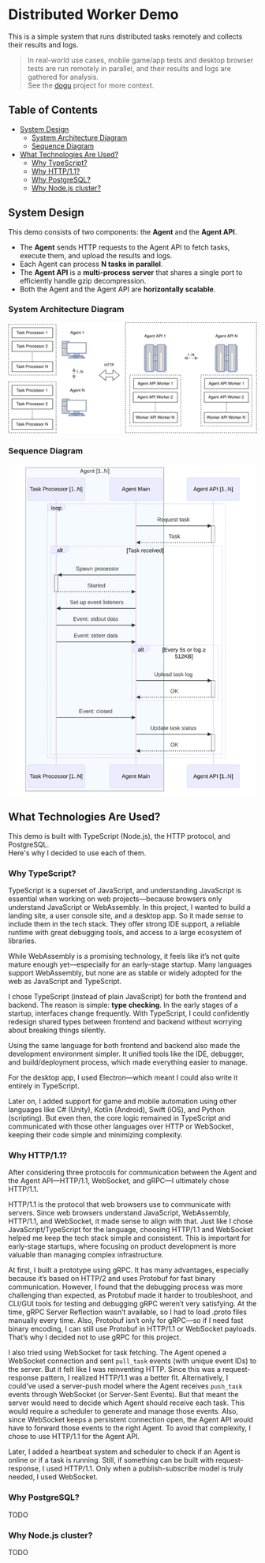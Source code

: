 # Distributed Worker Demo

This is a simple system that runs distributed tasks remotely and collects their results and logs.

> In real-world use cases, mobile game/app tests and desktop browser tests are run remotely in parallel, and their results and logs are gathered for analysis.  
> See the [dogu](https://github.com/dogu-team/dogu) project for more context.

## Table of Contents

<!-- toc -->

- [System Design](#system-design)
  - [System Architecture Diagram](#system-architecture-diagram)
  - [Sequence Diagram](#sequence-diagram)
- [What Technologies Are Used?](#what-technologies-are-used)
  - [Why TypeScript?](#why-typescript)
  - [Why HTTP/1.1?](#why-http11)
  - [Why PostgreSQL?](#why-postgresql)
  - [Why Node.js cluster?](#why-nodejs-cluster)

<!-- tocstop -->

## System Design

This demo consists of two components: the **Agent** and the **Agent API**.

- The **Agent** sends HTTP requests to the Agent API to fetch tasks, execute them, and upload the results and logs.
- Each Agent can process **N tasks in parallel**.
- The **Agent API** is a **multi-process server** that shares a single port to efficiently handle gzip decompression.
- Both the Agent and the Agent API are **horizontally scalable**.

### System Architecture Diagram

![System architecture diagram](/images/system_architecture.svg)

### Sequence Diagram

![Sequence diagram](/images/sequence_diagram.svg)

## What Technologies Are Used?

This demo is built with TypeScript (Node.js), the HTTP protocol, and PostgreSQL.  
Here's why I decided to use each of them.

### Why TypeScript?

TypeScript is a superset of JavaScript, and understanding JavaScript is essential when working on web projects—because browsers only understand JavaScript or WebAssembly. In this project, I wanted to build a landing site, a user console site, and a desktop app. So it made sense to include them in the tech stack. They offer strong IDE support, a reliable runtime with great debugging tools, and access to a large ecosystem of libraries.

While WebAssembly is a promising technology, it feels like it’s not quite mature enough yet—especially for an early-stage startup. Many languages support WebAssembly, but none are as stable or widely adopted for the web as JavaScript and TypeScript.

I chose TypeScript (instead of plain JavaScript) for both the frontend and backend. The reason is simple: **type checking**. In the early stages of a startup, interfaces change frequently. With TypeScript, I could confidently redesign shared types between frontend and backend without worrying about breaking things silently.

Using the same language for both frontend and backend also made the development environment simpler. It unified tools like the IDE, debugger, and build/deployment process, which made everything easier to manage.

For the desktop app, I used Electron—which meant I could also write it entirely in TypeScript.

Later on, I added support for game and mobile automation using other languages like C# (Unity), Kotlin (Android), Swift (iOS), and Python (scripting). But even then, the core logic remained in TypeScript and communicated with those other languages over HTTP or WebSocket, keeping their code simple and minimizing complexity.

### Why HTTP/1.1?

After considering three protocols for communication between the Agent and the Agent API—HTTP/1.1, WebSocket, and gRPC—I ultimately chose HTTP/1.1.

HTTP/1.1 is the protocol that web browsers use to communicate with servers.
Since web browsers understand JavaScript, WebAssembly, HTTP/1.1, and WebSocket, it made sense to align with that.
Just like I chose JavaScript/TypeScript for the language, choosing HTTP/1.1 and WebSocket helped me keep the tech stack simple and consistent.
This is important for early-stage startups, where focusing on product development is more valuable than managing complex infrastructure.

At first, I built a prototype using gRPC.
It has many advantages, especially because it’s based on HTTP/2 and uses Protobuf for fast binary communication.
However, I found that the debugging process was more challenging than expected, as Protobuf made it harder to troubleshoot, and CLI/GUI tools for testing and debugging gRPC weren’t very satisfying.
At the time, gRPC Server Reflection wasn’t available, so I had to load .proto files manually every time.
Also, Protobuf isn’t only for gRPC—so if I need fast binary encoding, I can still use Protobuf in HTTP/1.1 or WebSocket payloads.
That’s why I decided not to use gRPC for this project.

I also tried using WebSocket for task fetching.
The Agent opened a WebSocket connection and sent `pull_task` events (with unique event IDs) to the server.
But it felt like I was reinventing HTTP.
Since this was a request-response pattern, I realized HTTP/1.1 was a better fit.
Alternatively, I could’ve used a server-push model where the Agent receives `push_task` events through WebSocket (or Server-Sent Events).
But that meant the server would need to decide which Agent should receive each task.
This would require a scheduler to generate and manage those events.
Also, since WebSocket keeps a persistent connection open, the Agent API would have to forward those events to the right Agent.
To avoid that complexity, I chose to use HTTP/1.1 for the Agent API.

Later, I added a heartbeat system and scheduler to check if an Agent is online or if a task is running.
Still, if something can be built with request-response, I used HTTP/1.1.
Only when a publish-subscribe model is truly needed, I used WebSocket.

### Why PostgreSQL?

TODO

### Why Node.js cluster?

TODO
